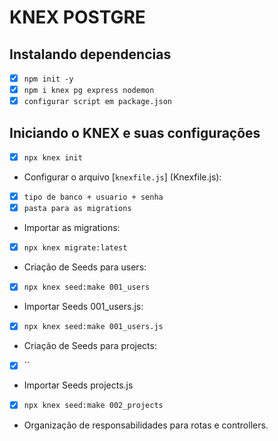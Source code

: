 # KNEX POSTGRE

## Instalando dependencias
- [x] `npm init -y`
- [x] `npm i knex pg express nodemon`
- [x] `configurar script em package.json`

## Iniciando o KNEX e suas configurações
- [x] `npx knex init`
- Configurar o arquivo [`knexfile.js`] (Knexfile.js):
-   [x] `tipo de banco + usuario + senha`
-   [x] `pasta para as migrations`

- Importar as migrations:
- [x] `npx knex migrate:latest`

- Criação de Seeds para users:
- [x] `npx knex seed:make 001_users`

- Importar Seeds 001_users.js:
- [x] `npx knex seed:make 001_users.js`

- Criação de Seeds para projects:
- [x] ``

- Importar Seeds projects.js
- [x] `npx knex seed:make 002_projects`

- Organização de responsabilidades para rotas e controllers.